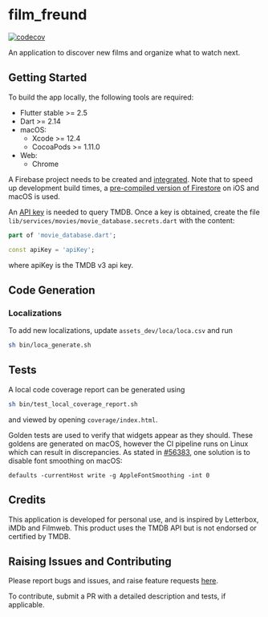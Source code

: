 # film_freund

[![codecov](https://codecov.io/gh/defuncart/film_freund/branch/main/graph/badge.svg?token=ZQFZ936H4D)](https://codecov.io/gh/defuncart/film_freund)

An application to discover new films and organize what to watch next.

## Getting Started

To build the app locally, the following tools are required:

- Flutter stable >= 2.5
- Dart >= 2.14
- macOS:
    - Xcode >= 12.4
    - CocoaPods >= 1.11.0
- Web:
    - Chrome

A Firebase project needs to be created and [integrated](https://firebase.google.com/docs/flutter/setup). Note that to speed up development build times, a [pre-compiled version of Firestore](https://github.com/invertase/firestore-ios-sdk-frameworks#supported-firebase-ios-sdk-versions) on iOS and macOS is used.

An [API key](https://developers.themoviedb.org/3/getting-started/introduction) is needed to query TMDB. Once a key is obtained, create the file `lib/services/movies/movie_database.secrets.dart` with the content:

```dart
part of 'movie_database.dart';

const apiKey = 'apiKey';
```

where apiKey is the TMDB v3 api key.

## Code Generation

### Localizations

To add new localizations, update `assets_dev/loca/loca.csv` and run

```sh
sh bin/loca_generate.sh
```

## Tests

A local code coverage report can be generated using

```sh
sh bin/test_local_coverage_report.sh
```

and viewed by opening `coverage/index.html`.

Golden tests are used to verify that widgets appear as they should. These goldens are generated on macOS, however the CI pipeline runs on Linux which can result in discrepancies. As stated in [#56383](https://github.com/flutter/flutter/issues/56383), one solution is to disable font smoothing on macOS:

```
defaults -currentHost write -g AppleFontSmoothing -int 0
```

## Credits

This application is developed for personal use, and is inspired by Letterbox, iMDb and Filmweb. This product uses the TMDB API but is not endorsed or certified by TMDB.

## Raising Issues and Contributing

Please report bugs and issues, and raise feature requests [here](https://github.com/defuncart/film_freund/issues).

To contribute, submit a PR with a detailed description and tests, if applicable.
